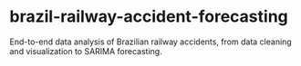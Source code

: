 # brazil-railway-accident-forecasting
End-to-end data analysis of Brazilian railway accidents, from data cleaning and visualization to SARIMA forecasting.
